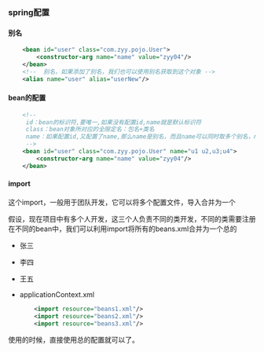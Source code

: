 ### spring配置

#### 别名

```xml
    <bean id="user" class="com.zyy.pojo.User">
        <constructor-arg name="name" value="zyy04"/>
    </bean>
    <!--  别名，如果添加了别名，我们也可以使用别名获取到这个对象 -->
    <alias name="user" alias="userNew"/>
```

#### bean的配置

```xml
    <!--
     id：bean的标识符,要唯一,如果没有配置id,name就是默认标识符
     class：bean对象所对应的全限定名：包名+类名
     name：如果配置id,又配置了name,那么name是别名，而且name可以同时取多个别名，name可以设置多个别名,可以用逗号,分号,空格隔开
     -->
    <bean id="user" class="com.zyy.pojo.User" name="u1 u2,u3;u4">
        <constructor-arg name="name" value="zyy04"/>
    </bean>
```

#### import

这个import，一般用于团队开发，它可以将多个配置文件，导入合并为一个

假设，现在项目中有多个人开发，这三个人负责不同的类开发，不同的类需要注册在不同的bean中，我们可以利用import将所有的beans.xml合并为一个总的

- 张三

- 李四

- 王五

- applicationContext.xml

  ```xml
      <import resource="beans1.xml"/>
      <import resource="beans2.xml"/>
      <import resource="beans3.xml"/>
  ```

使用的时候，直接使用总的配置就可以了。
